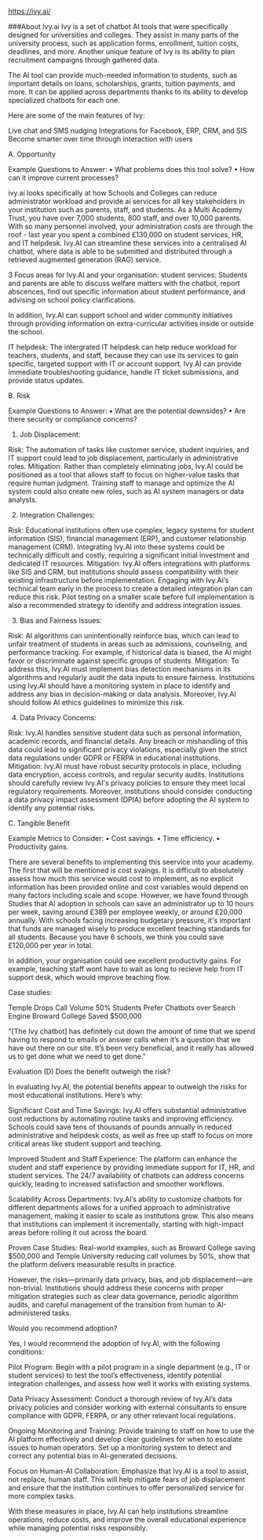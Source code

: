 https://ivy.ai/

###About Ivy.ai
Ivy is a set of chatbot AI tools that were specifically designed for universities and colleges. 
They assist in many parts of the university process, such as application forms, enrollment, tuition costs, deadlines, and more. 
Another unique feature of Ivy is its ability to plan recruitment campaigns through gathered data. 

The AI tool can provide much-needed information to students, such as important details on loans, scholarships, grants, tuition payments, and more. 
It can be applied across departments thanks to its ability to develop specialized chatbots for each one. 

Here are some of the main features of Ivy: 

Live chat and SMS nudging
Integrations for Facebook, ERP, CRM, and SIS
Become smarter over time through interaction with users

A. Opportunity

Example Questions to Answer:
 • What problems does this tool solve?
 • How can it improve current processes?

ivy.ai looks specifically at how Schools and Colleges can reduce administrator workload and provide ai services for all key stakeholders 
in your institution such as parents, staff, and students. As a Multi Academy Trust, you have over 7,000 students, 800 staff, and over 10,000 parents.
With so many personnel involved, your administration costs are through the roof - last year you spent a combined £130,000 on student services, 
HR, and IT helpdesk. Ivy.AI can streamline these services into a centralised AI chatbot, where data is able to be submitted and distributed through 
a retrieved augmented generation (RAG) service. 

3 Focus areas for Ivy.AI and your organisation:
student services:
Students and parents are able to discuss welfare matters with the chatbot, report abscences, find out specific information about student performance, 
and advising on school policy clarifications.

In addition, Ivy.AI can support school and wider community initiatives through providing information on extra-curricular activities inside or outside 
the school.

IT helpdesk:
The intergrated IT helpdesk can help reduce workload for teachers, students, and staff, because they can use its services to gain specific, targeted
support with IT or account support. Ivy.AI can provide immediate troubleshooting guidance, handle IT ticket submissions, and provide status updates.

B. Risk

Example Questions to Answer:
 • What are the potential downsides?
 • Are there security or compliance concerns?

1. Job Displacement:

Risk: The automation of tasks like customer service, student inquiries, and IT support could lead to job displacement, particularly in administrative roles.
Mitigation: Rather than completely eliminating jobs, Ivy.AI could be positioned as a tool that allows staff to focus on higher-value tasks that require human judgment. Training staff to manage and optimize the AI system could also create new roles, such as AI system managers or data analysts.

2. Integration Challenges:

Risk: Educational institutions often use complex, legacy systems for student information (SIS), financial management (ERP), and customer relationship management (CRM). Integrating Ivy.AI into these systems could be technically difficult and costly, requiring a significant initial investment and dedicated IT resources.
Mitigation: Ivy.AI offers integrations with platforms like SIS and CRM, but institutions should assess compatibility with their existing infrastructure before implementation. Engaging with Ivy.AI’s technical team early in the process to create a detailed integration plan can reduce this risk. Pilot testing on a smaller scale before full implementation is also a recommended strategy to identify and address integration issues.

3. Bias and Fairness Issues:

Risk: AI algorithms can unintentionally reinforce bias, which can lead to unfair treatment of students in areas such as admissions, counseling, and performance tracking. For example, if historical data is biased, the AI might favor or discriminate against specific groups of students.
Mitigation: To address this, Ivy.AI must implement bias detection mechanisms in its algorithms and regularly audit the data inputs to ensure fairness. Institutions using Ivy.AI should have a monitoring system in place to identify and address any bias in decision-making or data analysis. Moreover, Ivy.AI should follow AI ethics guidelines to minimize this risk.

4. Data Privacy Concerns:

Risk: Ivy.AI handles sensitive student data such as personal information, academic records, and financial details. Any breach or mishandling of this data could lead to significant privacy violations, especially given the strict data regulations under GDPR or FERPA in educational institutions.
Mitigation: Ivy.AI must have robust security protocols in place, including data encryption, access controls, and regular security audits. Institutions should carefully review Ivy.AI's privacy policies to ensure they meet local regulatory requirements. Moreover, institutions should consider conducting a data privacy impact assessment (DPIA) before adopting the AI system to identify any potential risks.

C. Tangible Benefit

Example Metrics to Consider:
 • Cost savings.
 • Time efficiency.
 • Productivity gains.

There are several benefits to implementing this seervice into your academy. The first that will be mentioned is cost svaings.
It is difficult to absolutely assess how much this service would cost to implement, as no explicit information has been provided online 
and cost variables would depend on many factors including scale and scope. However, we have found through Studies that AI adoption in schools can save an administrator up to 10 hours per week, saving around £389 per employee weekly, or around £20,000 annually. With schools facing increasing budgetary pressure, it's important that funds are managed wisely to produce excellent teaching standards for all students. Because you have 6 schools, we think you could save £120,000 per year in total. 

In addition, your organisation could see excellent productivity gains. For example, teaching staff wont have to wait as long to recieve help from IT support desk, which would improve teaching flow. 

Case studies:

Temple Drops Call Volume 50%
Students Prefer Chatbots over Search Engine
Broward College Saved $500,000

"[The Ivy chatbot] has definitely cut down the amount of time that we spend having to respond to emails or answer calls when it’s a question that we have out there on our site. It’s been very beneficial, and it really has allowed us to get done what we need to get done."

Evaluation (D)
Does the benefit outweigh the risk?

In evaluating Ivy.AI, the potential benefits appear to outweigh the risks for most educational institutions. Here’s why:

Significant Cost and Time Savings: Ivy.AI offers substantial administrative cost reductions by automating routine tasks and improving efficiency. Schools could save tens of thousands of pounds annually in reduced administrative and helpdesk costs, as well as free up staff to focus on more critical areas like student support and teaching.

Improved Student and Staff Experience: The platform can enhance the student and staff experience by providing immediate support for IT, HR, and student services. The 24/7 availability of chatbots can address concerns quickly, leading to increased satisfaction and smoother workflows.

Scalability Across Departments: Ivy.AI’s ability to customize chatbots for different departments allows for a unified approach to administrative management, making it easier to scale as institutions grow. This also means that institutions can implement it incrementally, starting with high-impact areas before rolling it out across the board.

Proven Case Studies: Real-world examples, such as Broward College saving $500,000 and Temple University reducing call volumes by 50%, show that the platform delivers measurable results in practice.

However, the risks—primarily data privacy, bias, and job displacement—are non-trivial. Institutions should address these concerns with proper mitigation strategies such as clear data governance, periodic algorithm audits, and careful management of the transition from human to AI-administered tasks.

Would you recommend adoption?

Yes, I would recommend the adoption of Ivy.AI, with the following conditions:

Pilot Program: Begin with a pilot program in a single department (e.g., IT or student services) to test the tool’s effectiveness, identify potential integration challenges, and assess how well it works with existing systems.

Data Privacy Assessment: Conduct a thorough review of Ivy.AI’s data privacy policies and consider working with external consultants to ensure compliance with GDPR, FERPA, or any other relevant local regulations.

Ongoing Monitoring and Training: Provide training to staff on how to use the AI platform effectively and develop clear guidelines for when to escalate issues to human operators. Set up a monitoring system to detect and correct any potential bias in AI-generated decisions.

Focus on Human-AI Collaboration: Emphasize that Ivy.AI is a tool to assist, not replace, human staff. This will help mitigate fears of job displacement and ensure that the institution continues to offer personalized service for more complex tasks.

With these measures in place, Ivy.AI can help institutions streamline operations, reduce costs, and improve the overall educational experience while managing potential risks responsibly.
